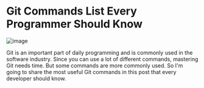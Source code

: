 # Git Commands List Every Programmer Should Know

![image](https://github.com/user-attachments/assets/eccee0aa-01b6-4cf1-a8b8-7bff107f8466)


Git is an important part of daily programming and is commonly used in the software industry. Since you can use a lot of different commands, mastering Git needs time. But some commands are more commonly used. So I'm going to share the most useful Git commands in this post that every developer should know.
